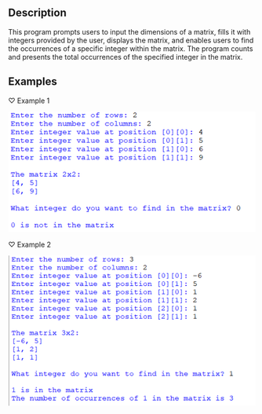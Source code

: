 ## Description
This program prompts users to input the dimensions of a matrix, fills it with integers provided by the user, displays the matrix, and enables users to find the occurrences of a specific integer within the matrix. The program counts and presents the total occurrences of the specified integer in the matrix.
## Examples
♡ Example 1  

<img src="example1.png">  

♡ Example 2   
  
<img src="example2.png">
